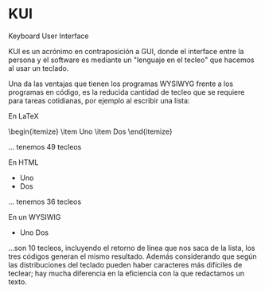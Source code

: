 # KUI
Keyboard User Interface

KUI es un acrónimo en contraposición a GUI, donde el interface entre la
persona y el software es mediante un "lenguaje en el tecleo" que hacemos
al usar un teclado.

Una da las ventajas que tienen los programas WYSIWYG frente a los programas
en código,
es la reducida cantidad de tecleo que se requiere para tareas cotidianas,
por ejemplo al escribir una lista:

En LaTeX

\begin{itemize}
\item Uno
\item Dos
\end{itemize}

... tenemos 49 tecleos

En HTML

<ul>
<li>Uno</li>
<li>Dos</li>
</ul>

... tenemos 36 tecleos

En un WYSIWIG 

* Uno
Dos

...son 10 tecleos, incluyendo el retorno de línea que nos saca de la lista,
los tres códigos generan el mismo resultado.
Además considerando que según las distribuciones del teclado pueden haber
caracteres más difíciles de teclear; hay mucha diferencia en la eficiencia
con la que redactamos un texto.
